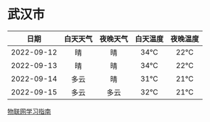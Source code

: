 # 武汉市
|日期|白天天气|夜晚天气|白天温度|夜晚温度|
|:--:|:--:|:--:|:--:|:--:|
|2022-09-12|晴|晴|34℃|22℃|
|2022-09-13|晴|晴|34℃|22℃|
|2022-09-14|多云|晴|31℃|21℃|
|2022-09-15|多云|多云|32℃|21℃|
 
[物联网学习指南](http://doc.lziqi.top/IoT)
